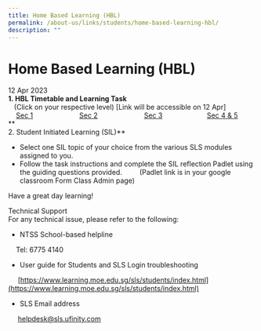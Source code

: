 ```yaml
---
title: Home Based Learning (HBL)
permalink: /about-us/links/students/home-based-learning-hbl/
description: ""
---
```

Home Based Learning (HBL)
=========================

  
12 Apr 2023  
**1. HBL Timetable and Learning Task**   
   (Click on your respective level) \[Link will be accessible on 12 Apr\]  
    [Sec 1](https://docs.google.com/spreadsheets/d/1b54LnGN5LXd1GwEsY6yUTCFGxGU-WzPV/edit#gid=1010264824)                        [](https://newtownsec-moe-edu-sg-admin.cwp.sg/about-us/links/students/goog_1953939102)[Sec 2](https://docs.google.com/spreadsheets/d/1tAJ2dMoeYTRMK66vpPpXSj2TKlxnu9hY/edit#gid=1763971335)                        [Sec 3](https://docs.google.com/spreadsheets/d/1QF__20OKtbqeZYqoAW4Hp7xo9BF7U_KA/edit#gid=469714883)                       [Sec 4 & 5](https://docs.google.com/spreadsheets/d/1lBCex-ezxmZH8H6ZTOhqTAAbio_q-LqQ/edit#gid=1564031267)  
**  
2. Student Initiated Learning (SIL)**  

*   Select one SIL topic of your choice from the various SLS modules assigned to you.
*   Follow the task instructions and complete the SIL reflection Padlet using the guiding questions provided.         (Padlet link is in your google classroom Form Class Admin page)

Have a great day learning!  
  
Technical Support  
For any technical issue, please refer to the following:  

*   NTSS School-based helpline

    Tel: 6775 4140

*   User guide for Students and SLS Login troubleshooting

     [https://www.learning.moe.edu.sg/sls/students/index.html](https://www.learning.moe.edu.sg/sls/students/index.html)  
  

*   SLS Email address

     [helpdesk@sls.ufinity.com](mailto:helpdesk@sls.ufinity.com)